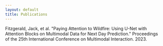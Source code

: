 ```yaml
---
layout: default
title: Publications
---
```


Fitzgerald, Jack, et al. "Paying Attention to Wildfire: Using U-Net with Attention Blocks on Multimodal Data for Next Day Prediction." Proceedings of the 25th International Conference on Multimodal Interaction. 2023.